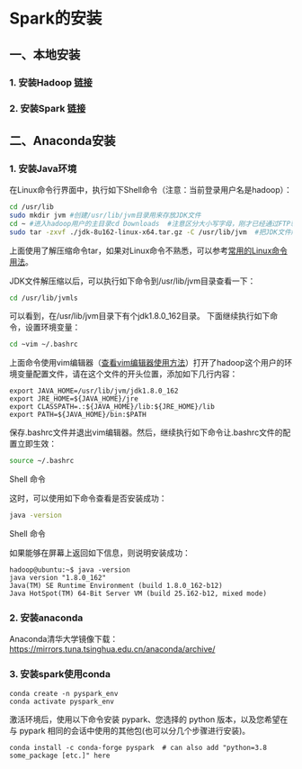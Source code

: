 # Spark的安装

## 一、本地安装

### 1. 安装Hadoop [链接](https://dblab.xmu.edu.cn/blog/7/)

### 2. 安装Spark [链接](https://dblab.xmu.edu.cn/blog/1689/)

## 二、Anaconda安装

### 1. 安装Java环境

在Linux命令行界面中，执行如下Shell命令（注意：当前登录用户名是hadoop）：

```bash
cd /usr/lib
sudo mkdir jvm #创建/usr/lib/jvm目录用来存放JDK文件
cd ~ #进入hadoop用户的主目录cd Downloads  #注意区分大小写字母，刚才已经通过FTP软件把JDK安装包jdk-8u162-linux-x64.tar.gz上传到该目录下
sudo tar -zxvf ./jdk-8u162-linux-x64.tar.gz -C /usr/lib/jvm  #把JDK文件解压到/usr/lib/jvm目录下
```

上面使用了解压缩命令tar，如果对Linux命令不熟悉，可以参考[常用的Linux命令用法](https://dblab.xmu.edu.cn/blog/1624-2/)。

JDK文件解压缩以后，可以执行如下命令到/usr/lib/jvm目录查看一下：

```bash
cd /usr/lib/jvmls
```

可以看到，在/usr/lib/jvm目录下有个jdk1.8.0_162目录。
下面继续执行如下命令，设置环境变量：

```bash
cd ~vim ~/.bashrc
```

上面命令使用vim编辑器（[查看vim编辑器使用方法](https://dblab.xmu.edu.cn/blog/1607-2/)）打开了hadoop这个用户的环境变量配置文件，请在这个文件的开头位置，添加如下几行内容：

```
export JAVA_HOME=/usr/lib/jvm/jdk1.8.0_162
export JRE_HOME=${JAVA_HOME}/jre
export CLASSPATH=.:${JAVA_HOME}/lib:${JRE_HOME}/lib
export PATH=${JAVA_HOME}/bin:$PATH
```

保存.bashrc文件并退出vim编辑器。然后，继续执行如下命令让.bashrc文件的配置立即生效：

```bash
source ~/.bashrc
```

Shell 命令

这时，可以使用如下命令查看是否安装成功：

```bash
java -version
```

Shell 命令

如果能够在屏幕上返回如下信息，则说明安装成功：

```
hadoop@ubuntu:~$ java -version
java version "1.8.0_162"
Java(TM) SE Runtime Environment (build 1.8.0_162-b12)
Java HotSpot(TM) 64-Bit Server VM (build 25.162-b12, mixed mode)
```

### 2. 安装anaconda

Anaconda清华大学镜像下载：https://mirrors.tuna.tsinghua.edu.cn/anaconda/archive/

### 3. 安装spark使用conda

```
conda create -n pyspark_env
conda activate pyspark_env
```

激活环境后，使用以下命令安装 pypark、您选择的 python 版本，以及您希望在与 pypark 相同的会话中使用的其他包(也可以分几个步骤进行安装)。

```
conda install -c conda-forge pyspark  # can also add "python=3.8 some_package [etc.]" here
```


